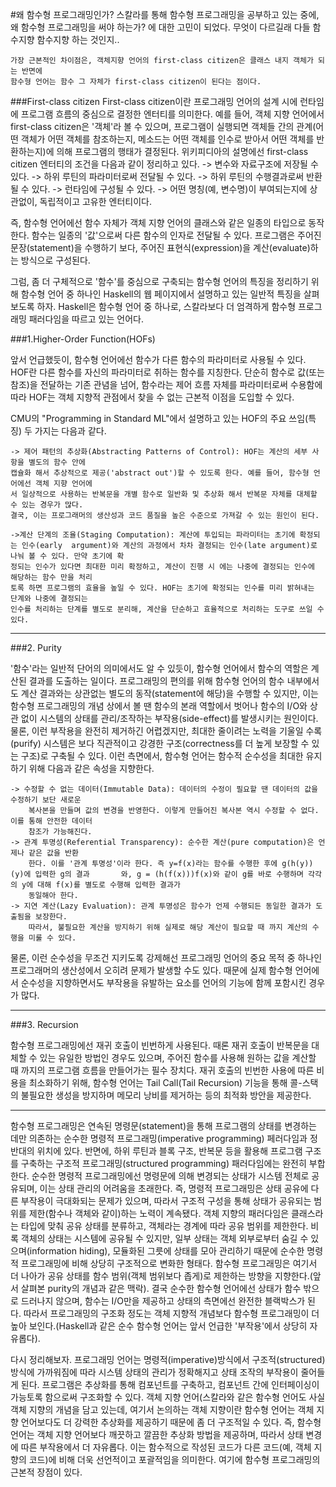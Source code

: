 #왜 함수형 프로그래밍인가?
	스칼라를 통해 함수형 프로그래밍을 공부하고 있는 중에, 왜 함수형 프로그래밍을 써야 하는가? 
	에 대한 고민이 되었다. 무엇이 다르길래 다들 함수지향 함수지향 하는 것인지.. 
	
	가장 근본적인 차이점은, 객체지향 언어의 first-class citizen은 클래스 내지 객체가 되는 반면에
	함수형 언어는 함수 그 자체가 first-class citizen이 된다는 점이다.
	
###First-class citizen
	First-class citizen이란 프로그래밍 언어의 설계 시에 런타임에 프로그램 흐름의 중심으로 결정한 엔터티를 
	의미한다. 예를 들어, 객체 지향 언어에서 first-class citizen은 '객체'라 볼 수 있으며, 프로그램이 
	실행되면 객체들 간의 관계(어떤 객체가 어떤 객체를 참조하는지, 메소드는 어떤 객체를 인수로 받아서 어떤
	객체를 반환하는지)에 의해 프로그램의 행태가 결정된다. 위키피디아의 설명에선 first-class citizen
	엔터티의 조건을 다음과 같이 정리하고 있다.
		-> 변수와 자료구조에 저장될 수 있다.
		-> 하위 루틴의 파라미터로써 전달될 수 있다.
		-> 하위 루틴의 수행결과로써 반환될 수 있다.
		-> 런타임에 구성될 수 있다.
		-> 어떤 명칭(예, 변수명)이 부여되는지에 상관없이, 독립적이고 고유한 엔터티이다.
		
즉, 함수형 언어에선 함수 자체가 객체 지향 언어의 클래스와 같은 일종의 타입으로 동작한다. 함수는 일종의 
'값'으로써 다른 함수의 인자로 전달될 수 있다. 프로그램은 주어진 문장(statement)을 수행하기 보다, 주어진 표현식(expression)을 계산(evaluate)하는 방식으로 구성된다.



그럼, 좀 더 구체적으로 '함수'를 중심으로 구축되는 함수형 언어의 특징을 정리하기 위해 함수형 언어 중 하나인
Haskell의 웹 페이지에서 설명하고 있는 일반적 특징을 살펴보도록 하자.  Haskell은 함수형 언어 중 하나로, 스칼라보다 더 엄격하게 함수형 프로그래밍 패러다임을 따르고 있는 언어다.

###1.Higher-Order Function(HOFs)

앞서 언급했듯이, 함수형 언어에선 함수가 다른 함수의 파라미터로 사용될 수 있다. HOF란 다른 함수를 자신의 파라미터로 취하는 함수를 지칭한다. 단순히 함수로 값(또는 참조)을 전달하는 기존 관념을 넘어, 함수라는 제어 흐름 자체를 파라미터로써 수용함에 따라 HOF는 객체 지향적 관점에서 찾을 수 없는 근본적 이점을 도입할 수 있다.

CMU의 "Programming in Standard ML"에서 설명하고 있는 HOF의 주요 쓰임(특징) 두 가지는 다음과 같다.

	-> 제어 패턴의 추상화(Abstracting Patterns of Control): HOF는 계산의 세부 사항을 별도의 함수 안에
	캡슐화 해서 추상적으로 제공('abstract out')할 수 있도록 한다. 예를 들어, 함수형 언어에선 객체 지향 언어에
	서 일상적으로 사용하는 반복문을 개별 함수로 일반화 및 추상화 해서 반복문 자체를 대체할 수 있는 경우가 많다.
	결국, 이는 프로그래머의 생산성과 코드 품질을 높은 수준으로 가져갈 수 있는 원인이 된다.
	
	->계산 단계의 조율(Staging Computation): 계산에 투입되는 파라미터는 초기에 확정되는 인수(early 	argument)와 계산의 과정에서 차차 결정되는 인수(late argument)로 나눠 볼 수 있다. 만약 초기에 확
	정되는 인수가 있다면 최대한 미리 확정하고, 계산이 진행 시 에는 나중에 결정되는 인수에 해당하는 함수 만을 처리
	토록 하면 프로그램의 효율을 높일 수 있다. HOF는 초기에 확정되는 인수를 미리 밝혀내는 단계와 나중에 결정되는 
	인수를 처리하는 단계를 별도로 분리해, 계산을 단순하고 효율적으로 처리하는 도구로 쓰일 수 있다.
	
---
###2. Purity


'함수'라는 일반적 단어의 의미에서도 알 수 있듯이, 함수형 언어에서 함수의 역할은 계산된 결과를 도출하는 일이다. 
프로그래밍의 편의를 위해 함수형 언어의 함수 내부에서도 계산 결과와는 상관없는 별도의 동작(statement에 해당)을 수행할 수 있지만, 이는 함수형 프로그래밍의 개념 상에서 볼 땐 함수의 본래 역할에서 벗어나 함수의 I/O와 상관 없이 시스템의 상태를 관리/조작하는 부작용(side-effect)를 발생시키는 원인이다. 물론, 이런 부작용을 완전히 제거하긴 어렵겠지만, 최대한 줄이려는 노력을 기울일 수록(purify) 시스템은 보다 직관적이고 강경한 구조(correctness를 더 높게 보장할 수 있는 구조)로 구축될 수 있다. 이런 측면에서, 함수형 언어는 함수적 순수성을 최대한 유지하기 위해 다음과 같은 속성을 지향한다.

	-> 수정할 수 없는 데이터(Immutable Data): 데이터의 수정이 필요할 땐 데이터의 값을 수정하기 보단 새로운 
		복사본을 만들며 값의 변경을 반영한다. 이렇게 만들어진 복사본 역시 수정할 수 없다. 이를 통해 안전한 데이터
		참조가 가능해진다.
	-> 관계 투명성(Referential Transparency): 순수한 계산(pure computation)은 언제나 같은 값을 반환
		한다. 이를 '관계 투명성'이라 한다. 즉 y=f(x)라는 함수를 수행한 후에 g(h(y))(y)에 입력한 g의 결과		와, g = (h(f(x)))f(x)와 같이 g를 바로 수행하며 각각의 y에 대해 f(x)를 별도로 수행해 입력한 결과가
		동일해아 한다.
	-> 지연 계산(Lazy Evaluation): 관계 투명성은 함수가 언제 수행되든 동일한 결과가 도출됨을 보장한다.
		따라서, 불필요한 계산을 방지하기 위해 실제로 해당 계산이 필요할 때 까지 계산의 수행을 미룰 수 있다.

		
물론, 이런 순수성을 무조건 지키도록 강제해선 프로그래밍 언어의 중요 목적 중 하나인 프로그래머의 생산성에서 오히려 문제가 발생할 수도 있다. 때문에 실제 함수형 언어에서 순수성을 지향하면서도 부작용을 유발하는 요소를 언어의 기능에 함께 포함시킨 경우가 많다.

---

###3. Recursion

함수형 프로그래밍에선 재귀 호출이 빈번하게 사용된다. 때론 재귀 호출이 반복문을 대체할 수 있는 유일한 방법인 경우도 있으며, 주어진 함수를 사용해 원하는 값을 계산할 때 까지의 프로그램 흐름을 만들어가는 필수 장치다. 재귀 호출의 빈번한 사용에 따른 비용을 최소화하기 위해, 함수형 언어는 Tail Call(Tail Recursion) 기능을 통해 콜-스택의 불필요한 생성을 방지하며 메모리 낭비를 제거하는 등의 최적화 방안을 제공한다.

---

함수형 프로그래밍은 연속된 명령문(statement)을 통해 프로그램의 상태를 변경하는 데만 의존하는 순수한 명령적 프로그래밍(imperative programming) 페러다임과 정 반대의 위치에 있다. 반면에, 하위 루틴과 블록 구조, 반복문 등을 활용해 프로그램 구조를 구축하는 구조적 프로그래밍(structured programming) 패러다임에는 완전히 부합한다. 순수한 명령적 프로그래밍에선 명령문에 의해 변경되는 상태가 시스템 전체로 공유되며, 이는 상태 관리의 어려움을 초래한다. 즉, 명령적 프로그래밍은 상태 공유에 다른 부작용이 극대화되는 문제가 있으며, 따라서 구조적 구성을 통해 상태가 공유되는 범위를 제한(함수나 객체와 같이)하는 노력이 계속됐다. 객체 지향의 패러다임은 클래스라는 타입에 맞춰 공유 상태를 분류하고, 객체라는 경계에 따라 공유 범위를 제한한다. 비록 객체의 상태는 시스템에 공유될 수 있지만, 일부 상태는 객체 외부로부터 숨길 수 있으며(information hiding), 모듈화된 그릇에 상태를 모아 관리하기 때문에 순수한 명령적 프로그래밍에 비해 상당히 구조적으로 변화한 형태다. 함수형 프로그래밍은 여기서 더 나아가 공유 상태를 함수 범위(객체 범위보다 좁게)로 제한하는 방향을 지향한다.(앞서 살펴본 purity의 개념과 같은 맥락). 결국 순수한 함수형 언어에선 상태가 함수 밖으로 드러나지 않으며, 함수는 I/O만을 제공하고 상태의 측면에선 완전한 블랙박스가 된다. 따라서 프로그래밍의 구조화 정도는 객체 지향적 개념보다 함수형 프로그래밍이 더 높아 보인다.(Haskell과 같은 순수 함수형 언어는 앞서 언급한 '부작용'에서 상당히 자유롭다).


다시 정리해보자. 프로그래밍 언어는 명령적(imperative)방식에서 구조적(structured) 방식에 가까워짐에 따라 시스템 상태의 관리가 정확해지고 상태 조작의 부작용이 줄어들게 된다. 프로그램은 추상화를 통해 컴포넌트를 구축하고, 컴포넌트 간에 인터페이싱이 가능토록 함으로써 구조화할 수 있다. 객체 지향 언어(스칼라와 같은 함수형 언어도 사실 객체 지향의 개념을  담고 있는데, 여기서 논의하는 객체 지향이란 함수형 언어는 객체 지향 언어보다도 더 강력한 추상화를 제공하기 때문에 좀 더 구조적일 수 있다. 즉, 함수형 언어는 객체 지향 언어보다 깨끗하고 깔끔한 추상화 방법을 제공하며, 따라서 상태 변경에 따른 부작용에서 더 자유롭다. 이는 함수적으로 작성된 코드가 다른 코드(예, 객체 지향의 코드)에 비해 더욱 선언적이고 포괄적임을 의미한다. 여기에 함수형 프로그래밍의 근본적 장점이 있다.



















	
